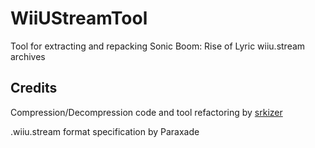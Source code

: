 # WiiUStreamTool

Tool for extracting and repacking Sonic Boom: Rise of Lyric wiiu.stream archives

## Credits

Compression/Decompression code and tool refactoring by [srkizer](https://github.com/Soreepeong)

.wiiu.stream format specification by Paraxade
